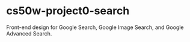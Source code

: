 # cs50w-project0-search
Front-end design for Google Search, Google Image Search, and Google Advanced Search.
